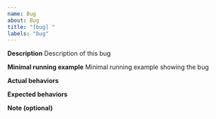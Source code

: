 ```yaml
---
name: Bug
about: Bug
title: "[bug] "
labels: "bug"
---
```


**Description**
Description of this bug

**Minimal running example**
Minimal running example showing the bug

**Actual behaviors**

**Expected behaviors**

**Note (optional)**